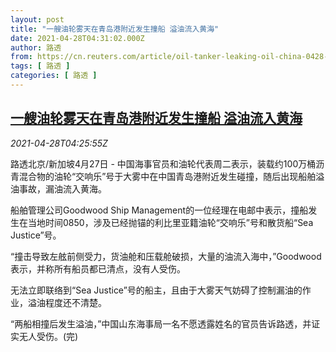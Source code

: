 ```yaml
---
layout: post
title: "一艘油轮雾天在青岛港附近发生撞船 溢油流入黄海"
date: 2021-04-28T04:31:02.000Z
author: 路透
from: https://cn.reuters.com/article/oil-tanker-leaking-oil-china-0428-wedn-idCNKBS2CF0BT
tags: [ 路透 ]
categories: [ 路透 ]
---
```

<!--1619584262000-->
[一艘油轮雾天在青岛港附近发生撞船 溢油流入黄海](https://cn.reuters.com/article/oil-tanker-leaking-oil-china-0428-wedn-idCNKBS2CF0BT)
------

<div>
<div><i>2021-04-28T04:25:55Z</i></div><p>路透北京/新加坡4月27日 - 中国海事官员和油轮代表周二表示，装载约100万桶沥青混合物的油轮“交响乐”号于大雾中在中国青岛港附近发生碰撞，随后出现船舶溢油事故，漏油流入黄海。</p><p>船舶管理公司Goodwood Ship Management的一位经理在电邮中表示，撞船发生在当地时间0850，涉及已经抛锚的利比里亚籍油轮“交响乐”号和散货船“Sea Justice”号。</p><p>“撞击导致左舷前侧受力，货油舱和压载舱破损，大量的油流入海中，”Goodwood表示，并称所有船员都已清点，没有人受伤。</p><p>无法立即联络到“Sea Justice”号的船主，且由于大雾天气妨碍了控制漏油的作业，溢油程度还不清楚。</p><p>“两船相撞后发生溢油，”中国山东海事局一名不愿透露姓名的官员告诉路透，并证实无人受伤。(完)</p>
</div>
